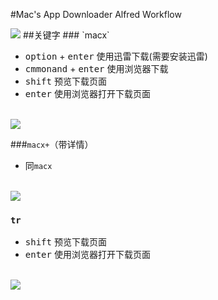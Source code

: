 #Mac's App Downloader Alfred Workflow

<img src="https://raw.githubusercontent.com/webpatch/Mac-App-Downloader-Alfred-Workflow/master/preview/preview.gif"/>
##关键字
### `macx` 

* <kbd>option</kbd> + <kbd>enter</kbd>  使用迅雷下载(需要安装迅雷)
* <kbd>cmmonand</kbd> + <kbd>enter</kbd> 使用浏览器下载
* <kbd>shift</kbd> 预览下载页面
* <kbd>enter</kbd> 使用浏览器打开下载页面
<br/>
<img src="https://raw.githubusercontent.com/webpatch/Mac-App-Downloader-Alfred-Workflow/master/preview/macx.jpg"/>

###`macx+`（带详情）

* 同`macx`
<br/>
<img  src="https://raw.githubusercontent.com/webpatch/Mac-App-Downloader-Alfred-Workflow/master/preview/macx%2B.jpg"/>
  
### `tr`

* <kbd>shift</kbd> 预览下载页面
* <kbd>enter</kbd> 使用浏览器打开下载页面
<br/>
<img src="https://raw.githubusercontent.com/webpatch/Mac-App-Downloader-Alfred-Workflow/master/preview/tr.jpg"/>
